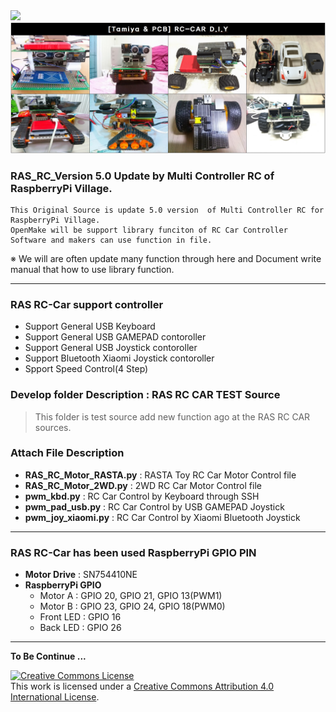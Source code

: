 <img src="https://github.com/rasplay/RAS_RC_CAR/blob/master/img/RASTA_RC_remodel2.jpg" width="1200">
<img src="https://github.com/rasplay/RAS_RC_CAR/blob/master/img/RAS_RC.jpg" width="1200">

### RAS_RC_Version 5.0 Update by Multi Controller RC of RaspberryPi Village.

```
This Original Source is update 5.0 version  of Multi Controller RC for RaspberryPi Village.
OpenMake will be support library funciton of RC Car Controller Software and makers can use function in file.
```
※ We will are often update many function through here and Document write manual that how to use library function.

***

### RAS RC-Car support controller 

* Support General USB Keyboard
* Support General USB GAMEPAD contoroller
* Support General USB Joystick contoroller
* Support Bluetooth Xiaomi Joystick contoroller
* Spport Speed Control(4 Step)

### Develop folder Description : RAS RC CAR TEST Source 

> This folder is test source add new function ago at the RAS RC CAR sources.

### Attach File Description

* **RAS_RC_Motor_RASTA.py** : RASTA Toy RC Car Motor Control file
* **RAS_RC_Motor_2WD.py** : 2WD RC Car Motor Control file
* **pwm_kbd.py** : RC Car Control by Keyboard through SSH
* **pwm_pad_usb.py** : RC Car Control by USB GAMEPAD Joystick
* **pwm_joy_xiaomi.py** : RC Car Control by Xiaomi Bluetooth Joystick

***

### RAS RC-Car has been used RaspberryPi GPIO PIN

* **Motor Drive** : SN754410NE 
* **RaspberryPi GPIO**   
   - Motor A : GPIO 20, GPIO 21, GPIO 13(PWM1)
   - Motor B : GPIO 23, GPIO 24, GPIO 18(PWM0)
   - Front LED : GPIO 16
   - Back LED : GPIO 26

***
   
**To Be Continue ...**

<a rel="license" href="http://creativecommons.org/licenses/by/4.0/"><img alt="Creative Commons License" style="border-width:0" src="https://i.creativecommons.org/l/by/4.0/88x31.png" /></a><br />This work is licensed under a <a rel="license" href="http://creativecommons.org/licenses/by/4.0/">Creative Commons Attribution 4.0 International License</a>.
